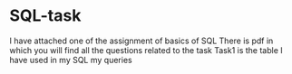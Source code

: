 # SQL-task
I have attached one of the assignment of basics of SQL
There is pdf in which you will find all the questions related to the task
Task1 is the table I have used in my SQL my queries
